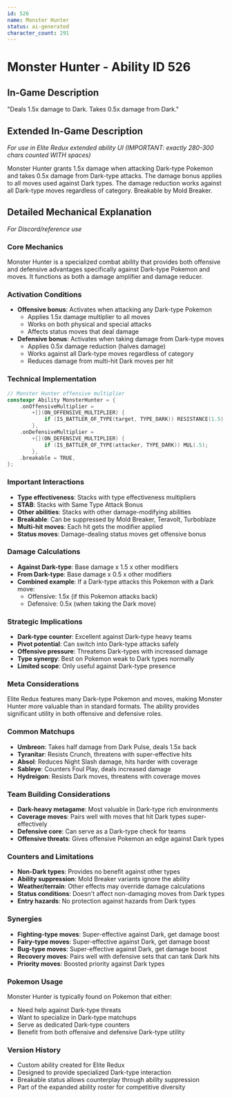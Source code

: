 ```yaml
---
id: 526
name: Monster Hunter
status: ai-generated
character_count: 291
---
```


# Monster Hunter - Ability ID 526

## In-Game Description
"Deals 1.5x damage to Dark. Takes 0.5x damage from Dark."

## Extended In-Game Description
*For use in Elite Redux extended ability UI (IMPORTANT: exactly 280-300 chars counted WITH spaces)*

Monster Hunter grants 1.5x damage when attacking Dark-type Pokemon and takes 0.5x damage from Dark-type attacks. The damage bonus applies to all moves used against Dark types. The damage reduction works against all Dark-type moves regardless of category. Breakable by Mold Breaker.

## Detailed Mechanical Explanation
*For Discord/reference use*

### Core Mechanics
Monster Hunter is a specialized combat ability that provides both offensive and defensive advantages specifically against Dark-type Pokemon and moves. It functions as both a damage amplifier and damage reducer.

### Activation Conditions
- **Offensive bonus**: Activates when attacking any Dark-type Pokemon
  - Applies 1.5x damage multiplier to all moves
  - Works on both physical and special attacks
  - Affects status moves that deal damage
- **Defensive bonus**: Activates when taking damage from Dark-type moves
  - Applies 0.5x damage reduction (halves damage)
  - Works against all Dark-type moves regardless of category
  - Reduces damage from multi-hit Dark moves per hit

### Technical Implementation
```c
// Monster Hunter offensive multiplier
constexpr Ability MonsterHunter = {
    .onOffensiveMultiplier =
        +[](ON_OFFENSIVE_MULTIPLIER) {
            if (IS_BATTLER_OF_TYPE(target, TYPE_DARK)) RESISTANCE(1.5);
        },
    .onDefensiveMultiplier =
        +[](ON_DEFENSIVE_MULTIPLIER) {
            if (IS_BATTLER_OF_TYPE(attacker, TYPE_DARK)) MUL(.5);
        },
    .breakable = TRUE,
};
```

### Important Interactions
- **Type effectiveness**: Stacks with type effectiveness multipliers
- **STAB**: Stacks with Same Type Attack Bonus
- **Other abilities**: Stacks with other damage-modifying abilities
- **Breakable**: Can be suppressed by Mold Breaker, Teravolt, Turboblaze
- **Multi-hit moves**: Each hit gets the modifier applied
- **Status moves**: Damage-dealing status moves get offensive bonus

### Damage Calculations
- **Against Dark-type**: Base damage x 1.5 x other modifiers
- **From Dark-type**: Base damage x 0.5 x other modifiers
- **Combined example**: If a Dark-type attacks this Pokemon with a Dark move:
  - Offensive: 1.5x (if this Pokemon attacks back)
  - Defensive: 0.5x (when taking the Dark move)

### Strategic Implications
- **Dark-type counter**: Excellent against Dark-type heavy teams
- **Pivot potential**: Can switch into Dark-type attacks safely
- **Offensive pressure**: Threatens Dark-types with increased damage
- **Type synergy**: Best on Pokemon weak to Dark types normally
- **Limited scope**: Only useful against Dark-type presence

### Meta Considerations
Elite Redux features many Dark-type Pokemon and moves, making Monster Hunter more valuable than in standard formats. The ability provides significant utility in both offensive and defensive roles.

### Common Matchups
- **Umbreon**: Takes half damage from Dark Pulse, deals 1.5x back
- **Tyranitar**: Resists Crunch, threatens with super-effective hits
- **Absol**: Reduces Night Slash damage, hits harder with coverage
- **Sableye**: Counters Foul Play, deals increased damage
- **Hydreigon**: Resists Dark moves, threatens with coverage moves

### Team Building Considerations
- **Dark-heavy metagame**: Most valuable in Dark-type rich environments
- **Coverage moves**: Pairs well with moves that hit Dark types super-effectively
- **Defensive core**: Can serve as a Dark-type check for teams
- **Offensive threats**: Gives offensive Pokemon an edge against Dark types

### Counters and Limitations
- **Non-Dark types**: Provides no benefit against other types
- **Ability suppression**: Mold Breaker variants ignore the ability
- **Weather/terrain**: Other effects may override damage calculations
- **Status conditions**: Doesn't affect non-damaging moves from Dark types
- **Entry hazards**: No protection against hazards from Dark types

### Synergies
- **Fighting-type moves**: Super-effective against Dark, get damage boost
- **Fairy-type moves**: Super-effective against Dark, get damage boost  
- **Bug-type moves**: Super-effective against Dark, get damage boost
- **Recovery moves**: Pairs well with defensive sets that can tank Dark hits
- **Priority moves**: Boosted priority against Dark types

### Pokemon Usage
Monster Hunter is typically found on Pokemon that either:
- Need help against Dark-type threats
- Want to specialize in Dark-type matchups
- Serve as dedicated Dark-type counters
- Benefit from both offensive and defensive Dark-type utility

### Version History
- Custom ability created for Elite Redux
- Designed to provide specialized Dark-type interaction
- Breakable status allows counterplay through ability suppression
- Part of the expanded ability roster for competitive diversity